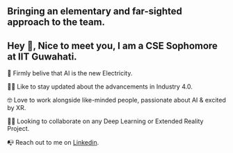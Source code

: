## Bringing an elementary and far-sighted approach to the team.

## Hey :wave:, Nice to meet you, I am a CSE Sophomore at IIT Guwahati.

:telescope: Firmly belive that AI is the new Electricity.

:male_detective: Like to stay updated about the advancements in Industry 4.0.

:nerd_face: Love to work alongside like-minded people, passionate about AI & excited by XR.

:office_worker: Looking to collaborate on any Deep Learning or Extended Reality Project.

:mailbox_with_no_mail: Reach out to me on [Linkedin](https://www.linkedin.com/in/vineetagarwal99).
